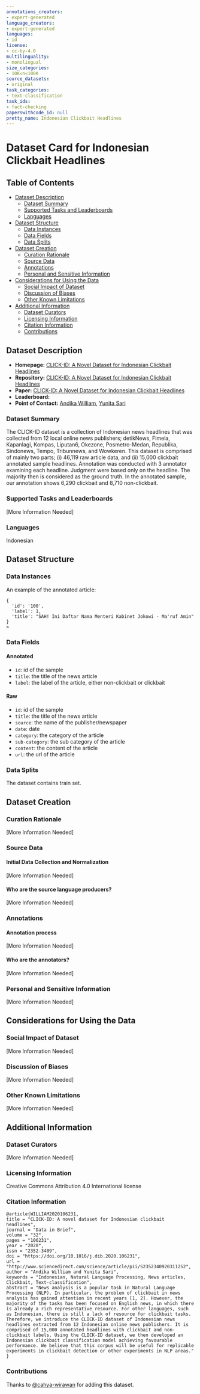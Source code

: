 ```yaml
---
annotations_creators:
- expert-generated
language_creators:
- expert-generated
languages:
- id
license:
- cc-by-4.0
multilinguality:
- monolingual
size_categories:
- 10K<n<100K
source_datasets:
- original
task_categories:
- text-classification
task_ids:
- fact-checking
paperswithcode_id: null
pretty_name: Indonesian Clickbait Headlines
---
```


# Dataset Card for Indonesian Clickbait Headlines

## Table of Contents
- [Dataset Description](#dataset-description)
  - [Dataset Summary](#dataset-summary)
  - [Supported Tasks and Leaderboards](#supported-tasks-and-leaderboards)
  - [Languages](#languages)
- [Dataset Structure](#dataset-structure)
  - [Data Instances](#data-instances)
  - [Data Fields](#data-fields)
  - [Data Splits](#data-splits)
- [Dataset Creation](#dataset-creation)
  - [Curation Rationale](#curation-rationale)
  - [Source Data](#source-data)
  - [Annotations](#annotations)
  - [Personal and Sensitive Information](#personal-and-sensitive-information)
- [Considerations for Using the Data](#considerations-for-using-the-data)
  - [Social Impact of Dataset](#social-impact-of-dataset)
  - [Discussion of Biases](#discussion-of-biases)
  - [Other Known Limitations](#other-known-limitations)
- [Additional Information](#additional-information)
  - [Dataset Curators](#dataset-curators)
  - [Licensing Information](#licensing-information)
  - [Citation Information](#citation-information)
  - [Contributions](#contributions)

## Dataset Description

- **Homepage:** [CLICK-ID: A Novel Dataset for Indonesian Clickbait Headlines](https://www.sciencedirect.com/science/article/pii/S2352340920311252#!)
- **Repository:** [CLICK-ID: A Novel Dataset for Indonesian Clickbait Headlines](http://dx.doi.org/10.17632/k42j7x2kpn.1)
- **Paper:** [CLICK-ID: A Novel Dataset for Indonesian Clickbait Headlines](https://www.sciencedirect.com/science/article/pii/S2352340920311252#!)
- **Leaderboard:**
- **Point of Contact:** [Andika William](mailto:andika.william@mail.ugm.ac.id), [Yunita Sari](mailto:yunita.sari@ugm.ac.id)

### Dataset Summary

The CLICK-ID dataset is a collection of Indonesian news headlines that was collected from 12 local online news 
publishers; detikNews, Fimela, Kapanlagi, Kompas, Liputan6, Okezone, Posmetro-Medan, Republika, Sindonews, Tempo,
Tribunnews, and Wowkeren. This dataset is comprised of mainly two parts; (i) 46,119 raw article data, and (ii)
15,000 clickbait annotated sample headlines. Annotation was conducted with 3 annotator examining each headline.
Judgment were based only on the headline. The majority then is considered as the ground truth. In the annotated
sample, our annotation shows 6,290 clickbait and 8,710 non-clickbait.

### Supported Tasks and Leaderboards

[More Information Needed]

### Languages
Indonesian

## Dataset Structure
### Data Instances
An example of the annotated article:
```
{
  'id': '100',
  'label': 1,
  'title': "SAH! Ini Daftar Nama Menteri Kabinet Jokowi - Ma'ruf Amin"
}
>
``` 

### Data Fields

#### Annotated
- `id`: id of the sample
- `title`: the title of the news article
- `label`: the label of the article, either non-clickbait or clickbait

#### Raw
- `id`: id of the sample
- `title`: the title of the news article
- `source`: the name of the publisher/newspaper
- `date`: date
- `category`: the category of the article
- `sub-category`: the sub category of the article
- `content`: the content of the article
- `url`: the url of the article

### Data Splits

The dataset contains train set.

## Dataset Creation

### Curation Rationale

[More Information Needed]

### Source Data

#### Initial Data Collection and Normalization

[More Information Needed]

#### Who are the source language producers?

[More Information Needed]

### Annotations

#### Annotation process

[More Information Needed]

#### Who are the annotators?
[More Information Needed]

### Personal and Sensitive Information

[More Information Needed]

## Considerations for Using the Data

### Social Impact of Dataset

[More Information Needed]

### Discussion of Biases

[More Information Needed]

### Other Known Limitations

[More Information Needed]

## Additional Information

### Dataset Curators

[More Information Needed]

### Licensing Information

Creative Commons Attribution 4.0 International license

### Citation Information
```
@article{WILLIAM2020106231,
title = "CLICK-ID: A novel dataset for Indonesian clickbait headlines",
journal = "Data in Brief",
volume = "32",
pages = "106231",
year = "2020",
issn = "2352-3409",
doi = "https://doi.org/10.1016/j.dib.2020.106231",
url = "http://www.sciencedirect.com/science/article/pii/S2352340920311252",
author = "Andika William and Yunita Sari",
keywords = "Indonesian, Natural Language Processing, News articles, Clickbait, Text-classification",
abstract = "News analysis is a popular task in Natural Language Processing (NLP). In particular, the problem of clickbait in news analysis has gained attention in recent years [1, 2]. However, the majority of the tasks has been focused on English news, in which there is already a rich representative resource. For other languages, such as Indonesian, there is still a lack of resource for clickbait tasks. Therefore, we introduce the CLICK-ID dataset of Indonesian news headlines extracted from 12 Indonesian online news publishers. It is comprised of 15,000 annotated headlines with clickbait and non-clickbait labels. Using the CLICK-ID dataset, we then developed an Indonesian clickbait classification model achieving favourable performance. We believe that this corpus will be useful for replicable experiments in clickbait detection or other experiments in NLP areas."
}
```

### Contributions

Thanks to [@cahya-wirawan](https://github.com/cahya-wirawan) for adding this dataset.
